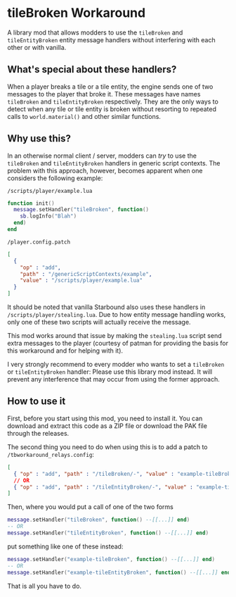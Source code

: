 # tileBroken Workaround

A library mod that allows modders to use the `tileBroken` and `tileEntityBroken` entity message handlers without interfering with each other or with vanilla.

## What's special about these handlers?

When a player breaks a tile or a tile entity, the engine sends one of two messages to the player that broke it. These messages have names `tileBroken` and `tileEntityBroken` respectively. They are the only ways to detect when any tile or tile entity is broken without resorting to repeated calls to `world.material()` and other similar functions.

## Why use this?

In an otherwise normal client / server, modders can *try* to use the `tileBroken` and `tileEntityBroken` handlers in generic script contexts. The problem with this approach, however, becomes apparent when one considers the following example:

`/scripts/player/example.lua`
```lua
function init()
  message.setHandler("tileBroken", function()
    sb.logInfo("Blah")
  end)
end
```

`/player.config.patch`
```json
[
  {
    "op" : "add",
    "path" : "/genericScriptContexts/example",
    "value" : "/scripts/player/example.lua"
  }
]
```

It should be noted that vanilla Starbound also uses these handlers in `/scripts/player/stealing.lua`. Due to how entity message handling works, only one of these two scripts will actually receive the message.

This mod works around that issue by making the `stealing.lua` script send extra messages to the player (courtesy of patman for providing the basis for this workaround and for helping with it).

I very strongly recommend to every modder who wants to set a `tileBroken` or `tileEntityBroken` handler: Please use this library mod instead. It will prevent any interference that may occur from using the former approach.

## How to use it

First, before you start using this mod, you need to install it. You can download and extract this code as a ZIP file or download the PAK file through the releases.

The second thing you need to do when using this is to add a patch to `/tbworkaround_relays.config`:
```json
[
  { "op" : "add", "path" : "/tileBroken/-", "value" : "example-tileBroken" },
  // OR
  { "op" : "add", "path" : "/tileEntityBroken/-", "value" : "example-tileEntityBroken" }
]
```

Then, where you would put a call of one of the two forms
```lua
message.setHandler("tileBroken", function() --[[...]] end)
-- OR
message.setHandler("tileEntityBroken", function() --[[...]] end)
```
put something like one of these instead:
```lua
message.setHandler("example-tileBroken", function() --[[...]] end)
-- OR
message.setHandler("example-tileEntityBroken", function() --[[...]] end)
```

That is all you have to do.